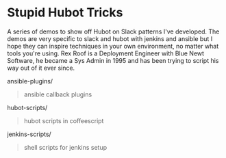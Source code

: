 # Stupid Hubot Tricks

A series of demos to show off  Hubot on Slack patterns I've developed. 
The demos are very specific to slack and hubot with jenkins and ansible but I hope
they can inspire techniques in your own environment, no matter what tools you're
using.
Rex Roof is a Deployment Engineer with Blue Newt Software, he became a Sys Admin in
1995 and has been trying to script his way out of it ever since.


ansible-plugins/
> ansible callback plugins

hubot-scripts/
> hubot scripts in coffeescript

jenkins-scripts/
> shell scripts for jenkins setup

